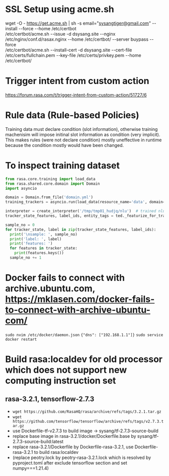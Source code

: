 # SSL Setup using acme.sh
wget -O -  https://get.acme.sh | sh -s email="sysangtiger@gmail.com" --install --force --home /etc/certbot  
/etc/certbot/acme.sh --issue -d dsysang.site --nginx /etc/nginx/conf.d/rasax.nginx --home /etc/certbot/ --server buypass --force  
/etc/certbot/acme.sh --install-cert -d dsysang.site --cert-file /etc/certs/fullchain.pem --key-file /etc/certs/privkey.pem --home /etc/certbot/

# Trigger intent from custom action
https://forum.rasa.com/t/trigger-intent-from-custom-action/51727/6

# Rule data (Rule-based Policies)
Training data must declare condition (slot information), otherwise training machenisim will impose initinal slot information as condition (very implicit).  
This makes rules (were not declare condition) mostly uneffective in runtime because the condition mostly would have been changed.

# To inspect training dataset

```python
from rasa.core.training import load_data
from rasa.shared.core.domain import Domain
import asyncio

domain = Domain.from_file('domain.yml')
training_trackers = asyncio.run(load_data(resource_name='data', domain=domain, augmentation_factor=0))

interpreter = create_interpreter('/tmp/tmp01_hudjq/nlu')  # trained nlu model
tracker_state_features, label_ids, entity_tags = ted._featurize_for_training(training_trackers, domain, interpreter)
```

```python
sample_no = 0
for tracker_state, label in zip(tracker_state_features, label_ids):
  print('\nsample: ', sample_no)
  print('label: ', label)
  print('features: ')
  for features in tracker_state:
    print(features.keys())
  sample_no += 1
```

# Docker fails to connect with archive.ubuntu.com, https://mklasen.com/docker-fails-to-connect-with-archive-ubuntu-com/
`sudo nvim /etc/docker/daemon.json`
`{"dns": ["192.168.1.1"]}`
`sudo service docker restart`

# Build rasa:localdev for old processor which does not support new computing instruction set
## rasa-3.2.1, tensorflow-2.7.3
- `wget https://github.com/RasaHQ/rasa/archive/refs/tags/3.2.1.tar.gz`
- `wget https://github.com/tensorflow/tensorflow/archive/refs/tags/v2.7.3.tar.gz`
- use Dockerfile-tf-v2.7.3 to build image -> sysang/tf-2.7.3-source-build
- replace base image in rasa-3.2.1/docker/Dockerfile.base by sysang/tf-2.7.3-source-build:latest
- replace rasa-3.2.1/Dockerfile by Dockerfile-rasa-3.2.1, use Dockerfile-rasa-3.2.1 to build rasa:localdev
- (replace peotry.lock by peotry-rasa-3.2.1.lock which is resolved by pyproject.toml after exclude tensorflow section and set numpy===1.21.4)
